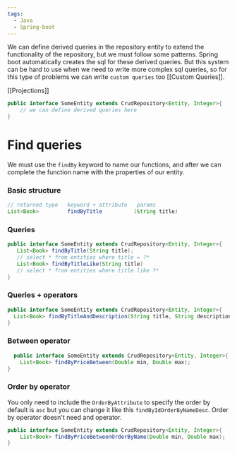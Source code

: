 ```yaml
---
tags:
  - Java
  - Spring-boot
---
```

We can define derived queries in the repository entity to extend the functionality of the repository, but we must follow some patterns. Spring boot automatically creates the sql for these derived queries.
But this system can be hard to use when we need to write more complex sql queries, so for this type of problems we can write `custom queries` too [[Custom Queries]].

[[Projections]]

```java
public interface SomeEntity extends CrudRepository<Entity, Integer>{
	// we can define derived queries here
}
```
# **Find queries**
We must use the `findBy` keyword to name our functions, and after we can complete the function name with the properties of our entity.
### Basic structure
```java
// returned type   keyword + attribute   params
List<Book>         findByTitle          (String title)
```
### Queries
 ```java
public interface SomeEntity extends CrudRepository<Entity, Integer>{
	List<Book> findByTitle(String title);
	// select * from entities where title = ?*
	List<Book> findByTitleLike(String title)
	// select * from entities where title like ?*
}
 ```
### Queries + operators
  ```java
  public interface SomeEntity extends CrudRepository<Entity, Integer>{
	List<Book> findByTitleAndDescription(String title, String description);
}
 ```

### Between operator
```java
  public interface SomeEntity extends CrudRepository<Entity, Integer>{
	List<Book> findByPriceBetween(Double min, Double max);
}
 ```
### Order by operator
You only need to include the `OrderByAttribute` to specify the order by default is `asc` but you can change it like this `findByIdOrderByNameDesc`.
Order by operator doesn't need and operator.
```java
public interface SomeEntity extends CrudRepository<Entity, Integer>{
	List<Book> findByPriceBetweenOrderByName(Double min, Double max);
}
 ```

